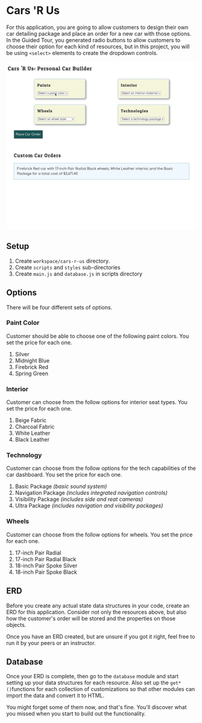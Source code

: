 # Cars 'R Us

For this application, you are going to allow customers to design their own car detailing package and place an order for a new car with those options. In the Guided Tour, you generated radio buttons to allow customers to choose their option for each kind of resources, but in this project, you will be using `<select>` elements to create the dropdown controls.

<img src="./images/car-builder-overview.gif" alt="animataion of car builder user interface" width="800px">

## Setup

1. Create `workspace/cars-r-us` directory.
1. Create `scripts` and `styles` sub-directories
1. Create `main.js` and `database.js` in scripts directory

## Options

There will be four different sets of options.

### Paint Color

Customer should be able to choose one of the following paint colors. You set the price for each one.

1. Silver
1. Midnight Blue
1. Firebrick Red
1. Spring Green

### Interior

Customer can choose from the follow options for interior seat types. You set the price for each one.

1. Beige Fabric
1. Charcoal Fabric
1. White Leather
1. Black Leather

### Technology

Customer can choose from the follow options for the tech capabilities of the car dashboard. You set the price for each one.

1. Basic Package _(basic sound system)_
1. Navigation Package _(includes integrated navigation controls)_
1. Visibility Package _(includes side and reat cameras)_
1. Ultra Package _(includes navigation and visibility packages)_

### Wheels

Customer can choose from the follow options for wheels. You set the price for each one.

1. 17-inch Pair Radial
1. 17-inch Pair Radial Black
1. 18-inch Pair Spoke Silver
1. 18-inch Pair Spoke Black

## ERD

Before you create any actual state data structures in your code, create an ERD for this application. Consider not only the resources above, but also how the customer's order will be stored and the properties on those objects.

Once you have an ERD created, but are unsure if you got it right, feel free to run it by your peers or an instructor.

## Database

Once your ERD is complete, then go to the `database` module and start setting up your data structures for each resource. Also set up the `get*()`functions for each collection of customizations so that other modules can import the data and convert it to HTML.

You might forget some of them now, and that's fine. You'll discover what you missed when you start to build out the functionality.
